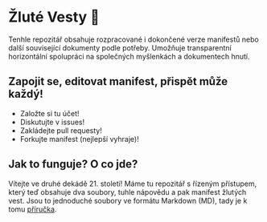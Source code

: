 # Žluté Vesty 👷
Tenhle repozitář obsahuje rozpracované i dokončené verze manifestů nebo další související dokumenty podle potřeby. Umožňuje transparentní horizontální spolupráci na společných myšlenkách a dokumentech hnutí.

## Zapojit se, editovat manifest, přispět může každý!
* Založte si tu účet!
* Diskutujte v issues!
* Zakládejte pull requesty!
* Forkujte manifest (nejlepší vyhraje)!

## Jak to funguje? O co jde?
Vítejte ve druhé dekádě 21. století! Máme tu repozitář s řízeným přístupem, který teď obsahuje dva soubory, tuhle nápovědu a pak manifest žlutých vest. Jsou to jednoduché soubory ve formátu Markdown (MD), tady je k tomu [příručka](https://guides.github.com/features/mastering-markdown/).
